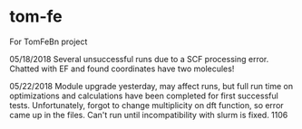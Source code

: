 # tom-fe
For TomFeBn project

05/18/2018
Several unsuccessful runs due to a SCF processing error. Chatted with EF and found coordinates have two molecules!

05/22/2018
Module upgrade yesterday, may affect runs, but full run time on optimizations and calculations have been completed for first successful tests. 
Unfortunately, forgot to change multiplicity on dft function, so error came up in the files. 
Can't run until incompatibility with slurm is fixed. 1106
